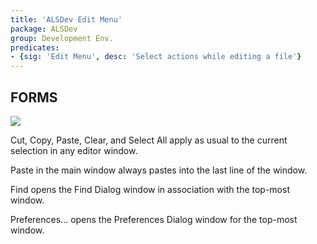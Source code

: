 ```yaml
---
title: 'ALSDev Edit Menu'
package: ALSDev
group: Development Env.
predicates:
- {sig: 'Edit Menu', desc: 'Select actions while editing a file'}
---
```


## FORMS


![](images/edit_menu_notes.gif)

Cut,
Copy,
Paste,
Clear, and
Select All apply as usual to the current selection in any editor window.


Paste in the main window always pastes into the last line of the window.


Find opens the Find Dialog window in association with the top-most window.


Preferences... opens the Preferences Dialog window for the top-most window.

